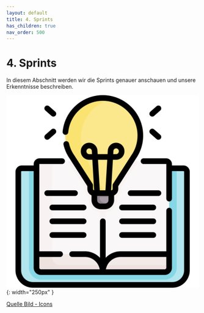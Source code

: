 ```yaml
---
layout: default
title: 4. Sprints
has_children: true
nav_order: 500
---
```


# 4. Sprints

In diesem Abschnitt werden wir die Sprints genauer anschauen und unsere Erkenntnisse beschreiben.

![Learnings](../ressources/icons/learning.png){: width="250px" }

[Quelle Bild - Icons](../anhang/quellen.html#54-icons)

